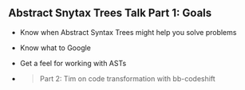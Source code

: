 ## Abstract Snytax Trees Talk Part 1: Goals

- Know when Abstract Syntax Trees might help you solve problems
- Know what to Google
- Get a feel for working with ASTs


- > Part 2: Tim on code transformation with bb-codeshift

